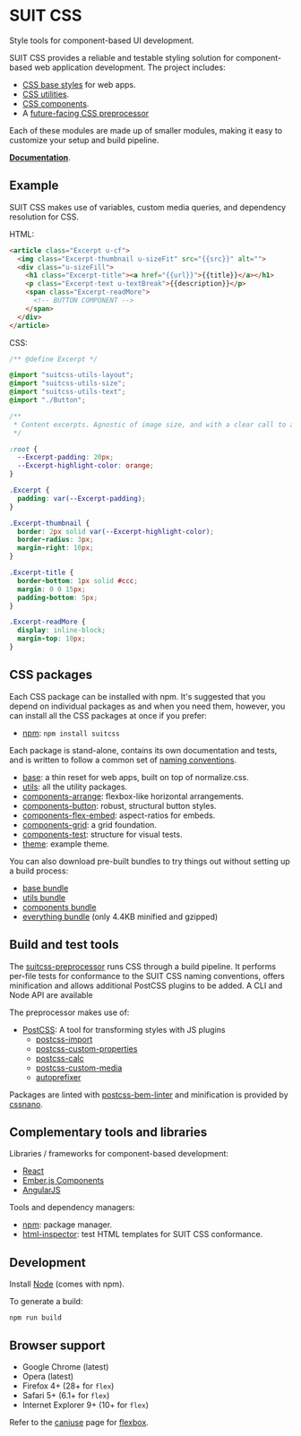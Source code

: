 # SUIT CSS

Style tools for component-based UI development.

SUIT CSS provides a reliable and testable styling solution for component-based
web application development. The project includes:

* [CSS base styles](https://github.com/suitcss/base) for web apps.
* [CSS utilities](https://github.com/suitcss/utils).
* [CSS components](https://github.com/suitcss/components).
* A [future-facing CSS preprocessor](https://github.com/suitcss/preprocessor)

Each of these modules are made up of smaller modules, making it easy to customize
your setup and build pipeline.

**[Documentation](doc/README.md)**.

## Example

SUIT CSS makes use of variables, custom media queries, and dependency resolution for CSS.

HTML:

```html
<article class="Excerpt u-cf">
  <img class="Excerpt-thumbnail u-sizeFit" src="{{src}}" alt="">
  <div class="u-sizeFill">
    <h1 class="Excerpt-title"><a href="{{url}}">{{title}}</a></h1>
    <p class="Excerpt-text u-textBreak">{{description}}</p>
    <span class="Excerpt-readMore">
      <!-- BUTTON COMPONENT -->
    </span>
  </div>
</article>
```

CSS:

```css
/** @define Excerpt */

@import "suitcss-utils-layout";
@import "suitcss-utils-size";
@import "suitcss-utils-text";
@import "./Button";

/**
 * Content excerpts. Agnostic of image size, and with a clear call to action.
 */

:root {
  --Excerpt-padding: 20px;
  --Excerpt-highlight-color: orange;
}

.Excerpt {
  padding: var(--Excerpt-padding);
}

.Excerpt-thumbnail {
  border: 2px solid var(--Excerpt-highlight-color);
  border-radius: 3px;
  margin-right: 10px;
}

.Excerpt-title {
  border-bottom: 1px solid #ccc;
  margin: 0 0 15px;
  padding-bottom: 5px;
}

.Excerpt-readMore {
  display: inline-block;
  margin-top: 10px;
}
```

## CSS packages

Each CSS package can be installed with npm.
It's suggested that you depend on individual packages as and when you need
them, however, you can install all the CSS packages at once if you prefer:

* [npm](https://www.npmjs.org/): `npm install suitcss`

Each package is stand-alone, contains its own documentation and tests, and is
written to follow a common set of [naming conventions](doc/naming-conventions.md).

* [base](https://github.com/suitcss/base/): a thin reset for web apps, built on top of normalize.css.
* [utils](https://github.com/suitcss/utils/): all the utility packages.
* [components-arrange](https://github.com/suitcss/components-arrange/): flexbox-like horizontal arrangements.
* [components-button](https://github.com/suitcss/components-button/): robust, structural button styles.
* [components-flex-embed](https://github.com/suitcss/components-flex-embed/): aspect-ratios for embeds.
* [components-grid](https://github.com/suitcss/components-grid/): a grid foundation.
* [components-test](https://github.com/suitcss/components-test/): structure for visual tests.
* [theme](https://github.com/suitcss/theme/): example theme.

You can also download pre-built bundles to try things out without setting up a
build process:

* [base bundle](https://github.com/suitcss/base/releases)
* [utils bundle](https://github.com/suitcss/utils/releases)
* [components bundle](https://github.com/suitcss/components/releases)
* [everything bundle](https://github.com/suitcss/suit/releases) (only 4.4KB minified and gzipped)

## Build and test tools

The [suitcss-preprocessor](https://github.com/suitcss/preprocessor) runs CSS
through a build pipeline. It performs per-file tests for conformance to the
SUIT CSS naming conventions, offers minification and allows additional PostCSS
plugins to be added. A CLI and Node API are available

The preprocessor makes use of:

* [PostCSS](https://github.com/postcss/postcss): A tool for transforming styles with JS plugins
  * [postcss-import](https://github.com/postcss/postcss-import)
  * [postcss-custom-properties](https://github.com/postcss/postcss-custom-media)
  * [postcss-calc](https://github.com/postcss/postcss-calc)
  * [postcss-custom-media](https://github.com/postcss/postcss-custom-media)
  * [autoprefixer](https://github.com/postcss/autoprefixer)

Packages are linted with [postcss-bem-linter](https://github.com/postcss/postcss-bem-linter) and minification is provided by [cssnano](http://cssnano.co/).

## Complementary tools and libraries

Libraries / frameworks for component-based development:

* [React](https://facebook.github.io/react/)
* [Ember.js Components](http://emberjs.com/guides/components/)
* [AngularJS](https://github.com/angular/angular.js)

Tools and dependency managers:

* [npm](https://www.npmjs.org/): package manager.
* [html-inspector](https://github.com/philipwalton/html-inspector): test HTML templates for SUIT CSS conformance.

## Development

Install [Node](http://nodejs.org) (comes with npm).

To generate a build:

```
npm run build
```

## Browser support

* Google Chrome (latest)
* Opera (latest)
* Firefox 4+ (28+ for `flex`)
* Safari 5+ (6.1+ for `flex`)
* Internet Explorer 9+ (10+ for `flex`)

Refer to the [caniuse](http://caniuse.com/) page for [flexbox](http://caniuse.com/#feat=flexbox).
